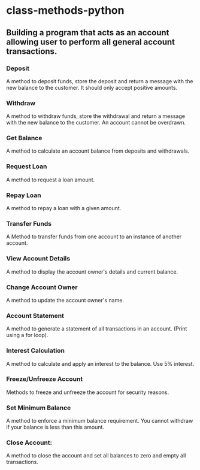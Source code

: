 # class-methods-python
## Building a program that acts as an account allowing user to perform all general account transactions. 
### Deposit
A method to deposit funds, store the deposit and return a message with the new balance to the customer. It should only accept positive amounts.
### Withdraw
A method to withdraw funds, store the withdrawal and return a message with the new balance to the customer. An account cannot be overdrawn.
### Get Balance
A method to calculate an account balance from deposits and withdrawals.
### Request Loan
A method to request a loan amount.
### Repay Loan
A method to repay a loan with a given amount.
### Transfer Funds
A Method to transfer funds from one account to an instance of another account.
### View Account Details
A method to display the account owner's details and current balance.
### Change Account Owner
A method to update the account owner's name.
### Account Statement
A method to generate a statement of all transactions in an account. (Print using a for loop).
### Interest Calculation
A method to calculate and apply an interest to the balance. Use 5% interest. 
### Freeze/Unfreeze Account
Methods to freeze and unfreeze the account for security reasons.
### Set Minimum Balance
A method to enforce a minimum balance requirement. You cannot withdraw if your balance is less than this amount.
### Close Account: 
A method to close the account and set all balances to zero and empty all transactions.